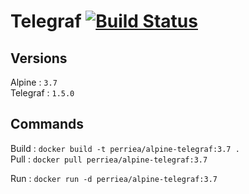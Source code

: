 # Telegraf [![Build Status](https://drone.aurelienperrier.com/api/badges/Docker-example/alpine-telegraf/status.svg?branch=master)](https://drone.aurelienperrier.com/Docker-example/alpine-telegraf)

## Versions

Alpine : `3.7`   
Telegraf : `1.5.0`   

## Commands

Build : `docker build -t perriea/alpine-telegraf:3.7 .`   
Pull : `docker pull perriea/alpine-telegraf:3.7`   

Run : `docker run -d perriea/alpine-telegraf:3.7`